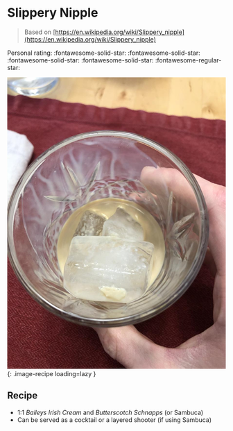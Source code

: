 # Slippery Nipple

> Based on [https://en.wikipedia.org/wiki/Slippery_nipple](https://en.wikipedia.org/wiki/Slippery_nipple)

<!-- {cts} rating=4; (User can specify rating on scale of 1-5) -->

Personal rating: :fontawesome-solid-star: :fontawesome-solid-star: :fontawesome-solid-star: :fontawesome-solid-star: :fontawesome-regular-star:

<!-- {cte} -->

<!-- {cts} name_image=that_butterscotch_drink.jpeg; (User can specify image name) -->

![that_butterscotch_drink.jpeg](./that_butterscotch_drink.jpeg){: .image-recipe loading=lazy }

<!-- {cte} -->

## Recipe

- 1:1 *Baileys Irish Cream* and *Butterscotch Schnapps* (or Sambuca)
- Can be served as a cocktail or a layered shooter (if using Sambuca)
